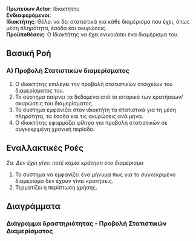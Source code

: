 **Πρωτεύων Actor**: Ιδιοκτήτης <br>
**Ενδιαφερόμενοι**: <br>
**Ιδιοκτήτης**: Θέλει να δει στατιστικά για κάθε διαμέρισμα που έχει, όπως μέση πληρότητα, έσοδα και ακυρώσεις. <br>
**Προϋποθέσεις**: Ο Ιδιοκτήτης να έχει ενικοιάσει ένα διαμέρισμα του.

## Βασική Ροή
### Α) Προβολή Στατιστικών διαμερίσματος
1. Ο ιδιοκτήτης επιλέγει την προβολή στατιστικών στοιχείων του διαμερίσματος του.
2. Το σύστημα παίρνει τα δεδομένα από το ιστορικό των κρατήσεων/ακυρώσεις του διαμερίσματος.
3. Το σύστημα εμφανίζει στον ιδιοκτήτη τα στατιστικά για τη μέση πληρότητα, τα έσοδα και τις ακυρώσεις ανά μήνα.
4. Ο ιδιοκτήτης εφαρμόζει φίλτρα για προβολή στατιστικών σε συγκεκριμένη χρονική περίοδο.
   
## Εναλλακτικές Ροές

*2α. Δεν έχει γίνει ποτέ καμία κράτηση στο διαμέρισμα*
1. Το σύστημα να εμφανίζει ένα μήνυμα πως για το συγκεκριμένο διαμέρισμα δεν έχουν γίνει κρατήσεις.
2. Τερματίζει η περίπτωση χρήσης.

## Διαγράμματα

### Διάγραμμα δραστηριότητας - Προβολή Στατιστικών Διαμερίσματος